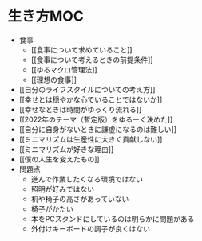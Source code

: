 # 生き方MOC

- 食事
	- [[食事について求めていること]]
	- [[食事について考えるときの前提条件]]
	- [[ゆるマクロ管理法]]
	- [[理想の食事]]
- [[自分のライフスタイルについての考え方]]
- [[幸せとは穏やかな心でいることではないか]]
- [[幸せなときは時間がゆっくり流れる]]
- [[2022年のテーマ（暫定版）をゆるーく決めた]]
- [[自分に自身がないときに謙虚になるのは難しい]]
- [[ミニマリズムは生産性に大きく貢献しない]]
- [[ミニマリズムが好きな理由]]
- [[僕の人生を変えたもの]]
- 問題点
	- 進んで作業したくなる環境ではない
    - 照明が好みではない
    - 机や椅子の高さがあっていない
    - 椅子がかたい
    - 本をPCスタンドにしているのは明らかに問題がある
    - 外付けキーボードの調子が良くはない